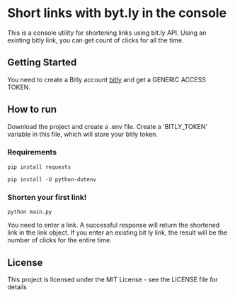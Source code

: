 # Short links with byt.ly in the console

This is a console utility for shortening links using bit.ly API. Using an existing bitly link, you can get count of clicks for all the time.

## Getting Started

You need to create a Bitly account [bitly](https://bit.ly/) and get a GENERIC ACCESS TOKEN.  

## How to run

Download the project and create a .env file. Create a 'BITLY_TOKEN' variable in this file, which will store your bitly token.

### Requirements

`pip install requests`

`pip install -U python-dotenv`

### Shorten your first link!

`python main.py`

You need to enter a link. A successful response will return the shortened link in the link object.
If you enter an existing bit ly link, the result will be the number of clicks for the entire time.

## License
This project is licensed under the MIT License - see the LICENSE file for details